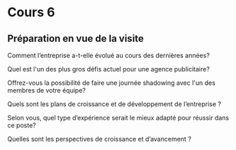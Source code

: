 # Cours 6
## Préparation en vue de la visite

Comment l’entreprise a-t-elle évolué au cours des dernières années?

Quel est l'un des plus gros défis actuel pour une agence publicitaire?

Offrez-vous la possibilité de faire une journée shadowing avec l'un des membres de votre équipe? 

Quels sont les plans de croissance et de développement de l’entreprise ?

Selon vous, quel type d’expérience serait le mieux adapté pour réussir dans ce poste?

Quelles sont les perspectives de croissance et d’avancement ?
